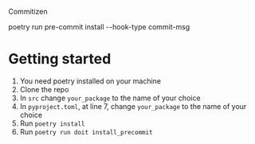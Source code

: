 Commitizen

poetry run pre-commit install --hook-type commit-msg

# Getting started

1. You need poetry installed on your machine
2. Clone the repo
3. In `src` change `your_package` to the name of your choice
4. In `pyproject.toml`, at line 7, change `your_package` to the name of your choice
4. Run `poetry install`
5. Run `poetry run doit install_precommit`
